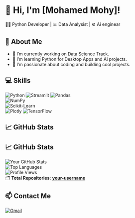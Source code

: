 # 👋 Hi, I'm [Mohamed Mohy]!
🧑‍💻 Python Developer | 📊 Data Analysist | ⚙️ Ai enginear

## 🌟 About Me
- 🤖 I’m currently working on Data Science Track.
- 🧠 I’m learning Python for Desktop Apps and Ai projects.
- 🚀 I’m passionate about coding and building cool projects.

## 💻 Skills
![Python](https://img.shields.io/badge/Python-3776AB?style=for-the-badge&logo=python&logoColor=white)
![Streamlit](https://img.shields.io/badge/Streamlit-FF4B4B?style=for-the-badge&logo=streamlit&logoColor=white)
![Pandas](https://img.shields.io/badge/Pandas-150458?style=for-the-badge&logo=pandas&logoColor=white)  
![NumPy](https://img.shields.io/badge/NumPy-013243?style=for-the-badge&logo=numpy&logoColor=white)  
![Scikit-Learn](https://img.shields.io/badge/Scikit--Learn-F7931E?style=for-the-badge&logo=scikit-learn&logoColor=white)  
![Plotly](https://img.shields.io/badge/Plotly-3F4F75?style=for-the-badge&logo=plotly&logoColor=white)
![TensorFlow](https://img.shields.io/badge/TensorFlow-FF6F00?style=for-the-badge&logo=tensorflow&logoColor=white)

## 📈 GitHub Stats
## 📈 GitHub Stats
![Your GitHub Stats](https://github-readme-stats.vercel.app/api?username=MohamedMohy0e&show_icons=true&theme=dark)  
![Top Languages](https://github-readme-stats.vercel.app/api/top-langs/?username=MohamedMohy0&layout=compact&theme=dark)  
![Profile Views](https://komarev.com/ghpvc/?username=MohamedMohy0&color=blue&style=flat)  
🗂️ **Total Repositories:** [**your-username**](https://github.com/MohamedMohy0?tab=repositories)  

## 📫 Contact Me
[![Gmail](https://img.shields.io/badge/Email-D14836?style=for-the-badge&logo=gmail&logoColor=white)](mailto:mohmmadmohy52@gmail.com)
